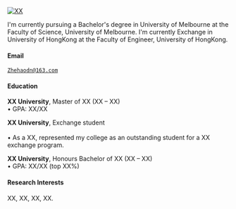 [![XX](http://github.com/ZhehaoD)](http://github.com/ZhehaoD)

I'm currently pursuing a Bachelor's degree in University of Melbourne at the Faculty of Science, University of Melbourne.
I'm currently Exchange in University of HongKong at the Faculty of Engineer, University of HongKong.

#### Email  
<code>Zhehaodn@163.com</code>  

#### Education  
**XX University**, Master of XX (XX – XX)  
• GPA: XX/XX  

**XX University**, Exchange student <br>  
• As a XX, represented my college as an outstanding student for a XX exchange program.  

**XX University**, Honours Bachelor of XX (XX – XX)  
• GPA: XX/XX (top XX%)  

#### Research Interests  
XX, XX, XX, XX.